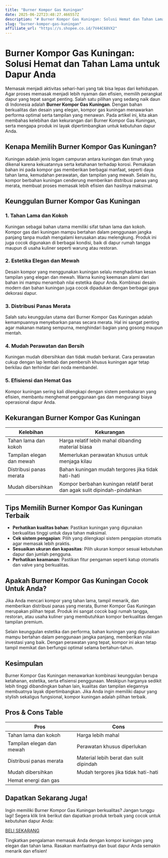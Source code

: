 ```yaml
---
title: "Burner Kompor Gas Kuningan"
date: 2025-06-22T23:48:27.466557Z
description: "# Burner Kompor Gas Kuningan: Solusi Hemat dan Tahan Lama untuk Dapur Anda..."
slug: "burner-kompor-gas-kuningan"
affiliate_url: "https://s.shopee.co.id/7V44C68VX2"
---
```

# Burner Kompor Gas Kuningan: Solusi Hemat dan Tahan Lama untuk Dapur Anda

Memasak menjadi aktivitas sehari-hari yang tak bisa lepas dari kehidupan. Agar proses memasak menjadi lebih nyaman dan efisien, memilih perangkat dapur yang tepat sangat penting. Salah satu pilihan yang sedang naik daun di Indonesia adalah **Burner Kompor Gas Kuningan**. Dengan bahan berkualitas dan desain yang elegan, kompor gas kuningan menawarkan performa optimal serta tampilan yang menawan. Pada artikel ini, kita akan membahas kelebihan dan kekurangan dari Burner Kompor Gas Kuningan, serta mengapa produk ini layak dipertimbangkan untuk kebutuhan dapur Anda.

## Kenapa Memilih Burner Kompor Gas Kuningan?

Kuningan adalah jenis logam campuran antara kuningan dan timah yang dikenal karena kekuatannya serta ketahanan terhadap korosi. Pemakaian bahan ini pada kompor gas memberikan berbagai manfaat, seperti daya tahan lama, kemudahan perawatan, dan tampilan yang mewah. Selain itu, kompor berbahan kuningan cenderung memberikan distribusi panas yang merata, membuat proses memasak lebih efisien dan hasilnya maksimal.

## Keunggulan Burner Kompor Gas Kuningan

### 1. Tahan Lama dan Kokoh

Kuningan sebagai bahan utama memiliki sifat tahan lama dan kokoh. Kompor gas dari kuningan mampu bertahan dalam penggunaan jangka panjang tanpa mudah mengalami kerusakan atau melengkung. Produk ini juga cocok digunakan di berbagai kondisi, baik di dapur rumah tangga maupun di usaha kuliner seperti warung atau restoran.

### 2. Estetika Elegan dan Mewah

Desain kompor yang menggunakan kuningan selalu menghadirkan kesan tampilan yang elegan dan mewah. Warna kuning keemasan alami dari bahan ini mampu menambah nilai estetika dapur Anda. Kombinasi desain modern dan bahan kuningan juga cocok dipadukan dengan berbagai gaya dekorasi dapur.

### 3. Distribusi Panas Merata

Salah satu keunggulan utama dari Burner Kompor Gas Kuningan adalah kemampuannya menyebarkan panas secara merata. Hal ini sangat penting agar makanan matang sempurna, menghindari bagian yang gosong maupun mentah.

### 4. Mudah Perawatan dan Bersih

Kuningan mudah dibersihkan dan tidak mudah berkarat. Cara perawatan cukup dengan lap lembab dan pembersih khusus kuningan agar tetap berkilau dan terhindar dari noda membandel.

### 5. Efisiensi dan Hemat Gas

Kompor kuningan sering kali dilengkapi dengan sistem pembakaran yang efisien, membantu menghemat penggunaan gas dan mengurangi biaya operasional dapur Anda.

## Kekurangan Burner Kompor Gas Kuningan

| Kelebihan                                   | Kekurangan                                     |
|----------------------------------------------|------------------------------------------------|
| Tahan lama dan kokoh                        | Harga relatif lebih mahal dibanding material biasa |
| Tampilan elegan dan mewah                   | Memerlukan perawatan khusus untuk menjaga kilau |
| Distribusi panas merata                     | Bahan kuningan mudah tergores jika tidak hati-hati |
| Mudah dibersihkan                          | Kompor berbahan kuningan relatif berat dan agak sulit dipindah-pindahkan |

## Tips Memilih Burner Kompor Gas Kuningan Terbaik

- **Perhatikan kualitas bahan**: Pastikan kuningan yang digunakan berkualitas tinggi untuk daya tahan maksimal.
- **Cek sistem pengapian**: Pilih yang dilengkapi sistem pengapian otomatis agar memasak lebih praktis.
- **Sesuaikan ukuran dan kapasitas**: Pilih ukuran kompor sesuai kebutuhan dapur dan jumlah pengguna.
- **Perhatikan keamanan**: Pastikan fitur pengaman seperti katup otomatis dan valve yang berkualitas.

## Apakah Burner Kompor Gas Kuningan Cocok Untuk Anda?

Jika Anda mencari kompor yang tahan lama, tampil menarik, dan memberikan distribusi panas yang merata, Burner Kompor Gas Kuningan merupakan pilihan tepat. Produk ini sangat cocok bagi rumah tangga, restoran, atau usaha kuliner yang membutuhkan kompor berkualitas dengan tampilan premium.

Selain keunggulan estetika dan performa, bahan kuningan yang digunakan mampu bertahan dalam penggunaan jangka panjang, memberikan nilai investasi yang baik. Dengan perawatan yang tepat, kompor ini akan tetap tampil memikat dan berfungsi optimal selama bertahun-tahun.

## Kesimpulan

Burner Kompor Gas Kuningan menawarkan kombinasi keunggulan berupa ketahanan, estetika, serta efisiensi penggunaan. Meskipun harganya sedikit lebih tinggi dibandingkan bahan lain, kualitas dan tampilan elegannya membuatnya layak dipertimbangkan. Jika Anda ingin memiliki dapur yang stylish sekaligus fungsional, kompor kuningan adalah pilihan terbaik.

## Pros & Cons Table

| **Pros** | **Cons** |
| --- | --- |
| Tahan lama dan kokoh | Harga lebih mahal |
| Tampilan elegan dan mewah | Perawatan khusus diperlukan |
| Distribusi panas merata | Material lebih berat dan sulit dipindah |
| Mudah dibersihkan | Mudah tergores jika tidak hati-hati |
| Hemat energi dan gas | |

## Dapatkan Sekarang Juga!

Ingin memiliki Burner Kompor Gas Kuningan berkualitas? Jangan tunggu lagi! Segera klik link berikut dan dapatkan produk terbaik yang cocok untuk kebutuhan dapur Anda:

[BELI SEKARANG](https://s.shopee.co.id/7V44C68VX2)

Tingkatkan pengalaman memasak Anda dengan kompor kuningan yang elegan dan tahan lama. Rasakan manfaatnya dan buat dapur Anda semakin menarik dan efisien!